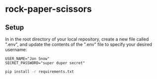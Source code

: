 # rock-paper-scissors

## Setup

In in the root directory of your local repository, create a new file called ".env", and update the contents of the ".env" file to specify your desired username:

    USER_NAME="Jon Snow"
    SECRET_PASSWORD="super duper secret"


```sh
pip install -r requirements.txt
```